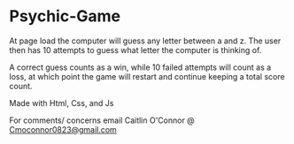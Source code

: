 # Psychic-Game
At page load the computer will guess any letter between a and z. 
The user then has 10 attempts to guess what letter the computer is thinking of.

A correct guess counts as a win, while 10 failed attempts will count as a loss, 
at which point the game will restart and continue keeping a total score count.

Made with Html, Css, and Js

For comments/ concerns email Caitlin O'Connor @ Cmoconnor0823@gmail.com

